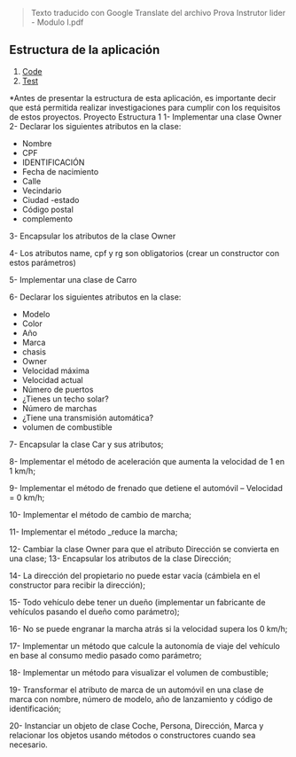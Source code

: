 > Texto traducido con Google Translate del archivo Prova Instrutor lider - Modulo I.pdf

## Estructura de la aplicación

1. [Code](src/main/java)
2. [Test](src/test)

*Antes de presentar la estructura de esta aplicación, es importante decir que está permitida realizar investigaciones
para cumplir con los requisitos de estos proyectos. Proyecto Estructura 1 1- Implementar una clase Owner 2-
Declarar los siguientes atributos en la clase:

- Nombre
- CPF
- IDENTIFICACIÓN
- Fecha de nacimiento
- Calle
- Vecindario
- Ciudad -estado
- Código postal
- complemento

3- Encapsular los atributos de la clase Owner

4- Los atributos name, cpf y rg son obligatorios (crear un constructor con estos parámetros)

5- Implementar una clase de Carro

6- Declarar los siguientes atributos en la clase:

- Modelo
- Color
- Año
- Marca
- chasis
- Owner
- Velocidad máxima
- Velocidad actual
- Número de puertos
- ¿Tienes un techo solar?
- Número de marchas
- ¿Tiene una transmisión automática?
- volumen de combustible

7- Encapsular la clase Car y sus atributos;

8- Implementar el método de aceleración que aumenta la velocidad de 1 en 1 km/h;

9- Implementar el método de frenado que detiene el automóvil – Velocidad = 0 km/h;

10- Implementar el método de cambio de marcha;

11- Implementar el método _reduce la marcha;

12- Cambiar la clase Owner para que el atributo Dirección se convierta en una clase; 13- Encapsular los atributos
de la clase Dirección;

14- La dirección del propietario no puede estar vacía (cámbiela en el constructor para recibir la dirección);

15- Todo vehículo debe tener un dueño (implementar un fabricante de vehículos pasando el dueño como parámetro);

16- No se puede engranar la marcha atrás si la velocidad supera los 0 km/h;

17- Implementar un método que calcule la autonomía de viaje del vehículo en base al consumo medio pasado como parámetro;

18- Implementar un método para visualizar el volumen de combustible;

19- Transformar el atributo de marca de un automóvil en una clase de marca con nombre, número de modelo, año de
lanzamiento y código de identificación;

20- Instanciar un objeto de clase Coche, Persona, Dirección, Marca y relacionar los objetos usando métodos o
constructores cuando sea necesario.



